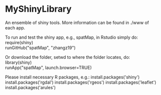 # MyShinyLibrary
An ensemble of shiny tools. More information can be found in ./www of each app.

To run and test the shiny app, e.g., spatMap, in Rstudio simply do:   
require(shiny)  
runGitHub("spatMap", "zhangz19")  

Or download the folder, setwd to where the folder locates, do:  
library(shiny)  
runApp("spatMap", launch.browser=TRUE)  

Please install necessary R packages, e.g.: 
install.packages('shiny')
install.packages('rgdal')
install.packages('rgeos')
install.packages('leaflet')
install.packages('arules')




